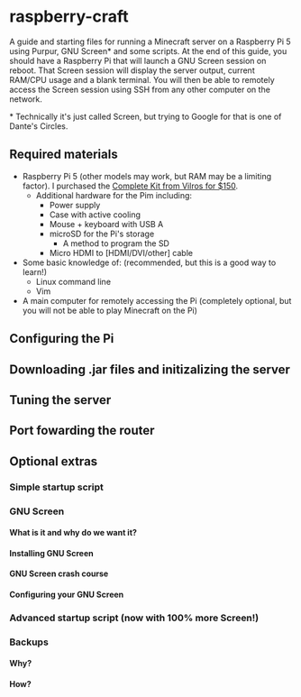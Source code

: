 # raspberry-craft
A guide and starting files for running a Minecraft server on a Raspberry Pi 5 using Purpur, GNU Screen* and some scripts. At the end of this guide, you should have a Raspberry Pi that will launch a GNU Screen session on reboot. That Screen session will display the server output, current RAM/CPU usage and a blank terminal. You will then be able to remotely access the Screen session using SSH from any other computer on the network. 

\* Technically it's just called Screen, but trying to Google for that is one of Dante's Circles.
## Required materials
* Raspberry Pi 5 (other models may work, but RAM may be a limiting factor). I purchased the [Complete Kit from Vilros for $150](https://vilros.com/products/raspberry-pi-5?variant=40082990399582).
  * Additional hardware for the Pim including:
    * Power supply
    * Case with active cooling
    * Mouse + keyboard with USB A
    * microSD for the Pi's storage
      * A method to program the SD
    * Micro HDMI to [HDMI/DVI/other] cable
* Some basic knowledge of: (recommended, but this is a good way to learn!)
  * Linux command line
  * Vim
* A main computer for remotely accessing the Pi (completely optional, but you will not be able to play Minecraft on the Pi)
## Configuring the Pi
## Downloading .jar files and initizalizing the server
## Tuning the server
## Port fowarding the router
## Optional extras
### Simple startup script
### GNU Screen
#### What is it and why do we want it?
#### Installing GNU Screen
#### GNU Screen crash course
#### Configuring your GNU Screen
### Advanced startup script (now with 100% more Screen!)
### Backups
#### Why?
#### How?
